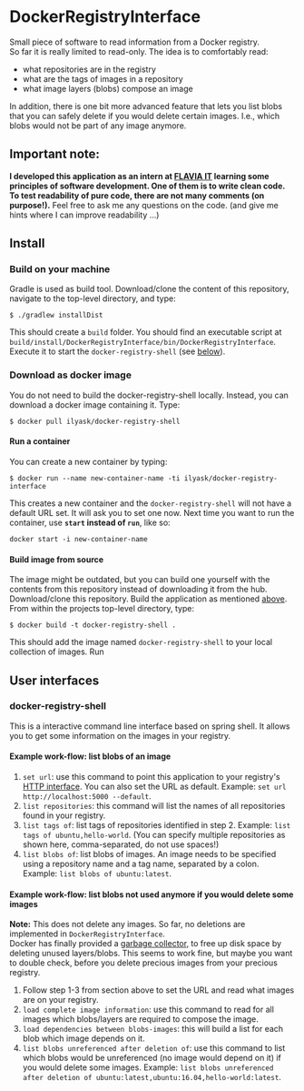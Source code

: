 # DockerRegistryInterface

Small piece of software to read information from a Docker registry.  
So far it is really limited to read-only. The idea is to comfortably read:
* what repositories are in the registry
* what are the tags of images in a repository
* what image layers (blobs) compose an image

In addition, there is one bit more advanced feature that lets you list blobs
that you can safely delete if you would delete certain images. I.e., which 
blobs would not be part of any image anymore.

## Important note:
**I developed this application as an intern at [FLAVIA IT](flavia-it.de) 
learning some principles of software development. One of them is to write 
clean code. To test readability of pure code, there are not many comments 
(on purpose!).** Feel free to ask me any questions on the code. (and give me hints
where I can improve readability ...)

## Install

### Build on your machine

Gradle is used as build tool. Download/clone the content of this repository, navigate to the top-level directory, and type:
```
$ ./gradlew installDist
```
This should create a `build` folder. You should find an executable script at `build/install/DockerRegistryInterface/bin/DockerRegistryInterface`.
Execute it to start the `docker-registry-shell` (see [below](README.md#docker-registry-shell)).

### Download as docker image

You do not need to build the docker-registry-shell locally. Instead, you can download a docker image containing it. Type:
```
$ docker pull ilyask/docker-registry-shell
```

#### Run a container

You can create a new container by typing:
```
$ docker run --name new-container-name -ti ilyask/docker-registry-interface
```
This creates a new container and the `docker-registry-shell` will not have a default URL set. It will ask you to set one now.
Next time you want to run the container, use **`start` instead of `run`**, like so:
```
docker start -i new-container-name
```
#### Build image from source

The image might be outdated, but you can build one yourself with the contents from this repository instead of downloading it from the hub. Download/clone this repository. Build the application as mentioned [above](README.md#build-on-your-machine). From within the projects top-level directory, type:
```
$ docker build -t docker-registry-shell .
```
This should add the image named `docker-registry-shell` to your local collection of images.
Run

## User interfaces

### docker-registry-shell

This is a interactive command line interface based on spring shell. It allows you to get some information on the images in your registry.

#### Example work-flow: list blobs of an image

1. `set url`: use this command to point this application to your registry's [HTTP interface](https://docs.docker.com/registry/spec/api/). You can also set the URL as default. Example: `set url http://localhost:5000 --default`.
2. `list repositories`: this command will list the names of all repositories found in your registry.
3. `list tags of`: list tags of repositories identified in step 2. Example: `list tags of ubuntu,hello-world`. (You can specify multiple repositories as shown here, comma-separated, do not use spaces!)
4. `list blobs of`: list blobs of images. An image needs to be specified using a repository name and a tag name, separated by a colon. Example: `list blobs of ubuntu:latest`.

#### Example work-flow: list blobs not used anymore if you would delete some images

**Note:** This does not delete any images. So far, no deletions are implemented in `DockerRegistryInterface`.  
Docker has finally provided a [garbage collector](https://docs.docker.com/registry/garbage-collection/), to free up disk space by deleting unused layers/blobs. This seems to work fine, but maybe you want to double check, before you delete precious images from your precious registry.

1. Follow step 1-3 from section above to set the URL and read what images are on your registry.
2. `load complete image information`: use this command to read for all images which blobs/layers are required to compose the image.
3. `load dependencies between blobs-images`: this will build a list for each blob which image depends on it.
4. `list blobs unreferenced after deletion of`: use this command to list which blobs would be unreferenced (no image would depend on it) if you would delete some images. Example: `list blobs unreferenced after deletion of ubuntu:latest,ubuntu:16.04,hello-world:latest`.
